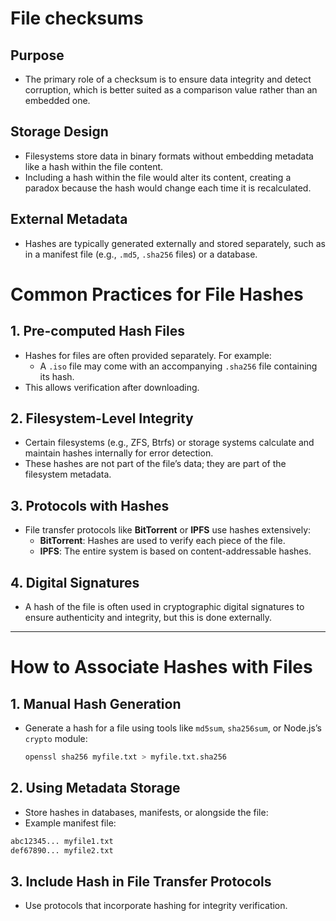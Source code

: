 # File checksums
## Purpose
- The primary role of a checksum is to ensure data integrity and detect corruption, which is better suited as a comparison value rather than an embedded one.

## Storage Design
- Filesystems store data in binary formats without embedding metadata like a hash within the file content. 
- Including a hash within the file would alter its content, creating a paradox because the hash would change each time it is recalculated.

## External Metadata
- Hashes are typically generated externally and stored separately, such as in a manifest file (e.g., `.md5`, `.sha256` files) or a database.

# Common Practices for File Hashes

## 1. Pre-computed Hash Files
- Hashes for files are often provided separately. For example:
  - A `.iso` file may come with an accompanying `.sha256` file containing its hash.
- This allows verification after downloading.

## 2. Filesystem-Level Integrity
- Certain filesystems (e.g., ZFS, Btrfs) or storage systems calculate and maintain hashes internally for error detection.
- These hashes are not part of the file’s data; they are part of the filesystem metadata.

## 3. Protocols with Hashes
- File transfer protocols like **BitTorrent** or **IPFS** use hashes extensively:
  - **BitTorrent**: Hashes are used to verify each piece of the file.
  - **IPFS**: The entire system is based on content-addressable hashes.

## 4. Digital Signatures
- A hash of the file is often used in cryptographic digital signatures to ensure authenticity and integrity, but this is done externally.

---

# How to Associate Hashes with Files

## 1. Manual Hash Generation
- Generate a hash for a file using tools like `md5sum`, `sha256sum`, or Node.js’s `crypto` module:
  ```bash
  openssl sha256 myfile.txt > myfile.txt.sha256
  ```

## 2. Using Metadata Storage
- Store hashes in databases, manifests, or alongside the file:
- Example manifest file:
```bash 
abc12345... myfile1.txt
def67890... myfile2.txt
```

## 3. Include Hash in File Transfer Protocols
- Use protocols that incorporate hashing for integrity verification.